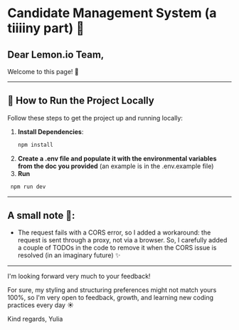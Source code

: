 # Candidate Management System (a tiiiiny part) 🐥

## Dear Lemon.io Team,

Welcome to this page! 👋

---

## 🚀 How to Run the Project Locally

Follow these steps to get the project up and running locally:

1. **Install Dependencies**:
   ```bash
   npm install
   ```
2. **Create a .env file and populate it with the environmental variables from the doc you provided** (an example is in the .env.example file)
3. **Run**
  ```bash
   npm run dev
```
---

## A small note 📘: 

- The request fails with a CORS error, so I added a workaround: the request is sent through a proxy, not via a browser. So, I carefully added a couple of TODOs in the code to remove it when the CORS issue is resolved (in an imaginary future) ✨

---

I'm looking forward very much to your feedback! 

For sure, my styling and structuring preferences might not match yours 100%, so I'm very open to feedback, growth, and learning new coding practices every day ☀️

Kind regards,
Yulia
